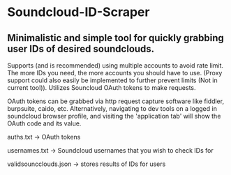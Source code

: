 # Soundcloud-ID-Scraper
Minimalistic and simple tool for quickly grabbing user IDs of desired soundclouds.
-------------------------------------------------------------------------
Supports (and is recommended) using multiple accounts to avoid rate limit. The more IDs you need, the more accounts you should have to use. (Proxy support could also easily be implemented to further prevent limits (Not in current tool)).
Utilizes Souncloud OAuth tokens to make requests. 

OAuth tokens can be grabbed via http request capture software like fiddler, burpsuite, caido, etc. Alternatively, navigating to dev tools on a logged in soundcloud browser profile, and visiting the 'application tab' will show the OAuth code and its value.

auths.txt -> OAuth tokens 

usernames.txt -> Soundcloud usernames that you wish to check IDs for 

validsouncclouds.json -> stores results of IDs for users 
